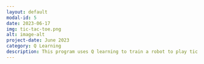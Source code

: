 ```yaml
---
layout: default
modal-id: 5
date: 2023-06-17
img: tic-tac-toe.png
alt: image-alt
project-date: June 2023
category: Q Learning
description: This program uses Q learning to train a robot to play tic tac toe. After the training is complete the user can play the bot in a game of tic tac toe.  [link to python code](https://github.com/chhendley/python_freelancer_page/blob/master/_posts/2023-06-18-tic-tac-toe-bot.markdown)
---
```

